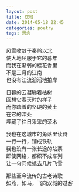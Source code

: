 ```yaml
---
layout: post
title: 双城
date: 2014-05-18 22:45
categories: poetry
tags: 思念
---
```


风雪收敛于秦岭以北  
使大地屈服于它的暮年  
而我在渐弱的桂花香里  
不是三月的江南  
也没有江流滔滔地拍岸  

日暮的云凝睇着枯树  
回想它春天时的样子  
而你踏着的坚硬的黄土  
在它的深处  
埋藏了往日采采的荣木  

我也在这城市的角落里读诗  
一行一行，铺成铁轨  
我也没有一张长途的站票  
即使网络，都织不成车列  
让一句问候抵去几片飞雪  

那些至今流传的古老诗歌  
如燕，如马，飞向双城的过客  